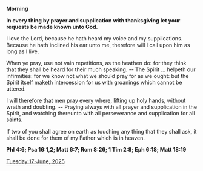 **Morning**

**In every thing by prayer and supplication with thanksgiving let your requests be made known unto God.**
 
I love the Lord, because he hath heard my voice and my supplications. Because he hath inclined his ear unto me, therefore will I call upon him as long as I live.
 
When ye pray, use not vain repetitions, as the heathen do: for they think that they shall be heard for their much speaking. -- The Spirit ... helpeth our infirmities: for we know not what we should pray for as we ought: but the Spirit itself maketh intercession for us with groanings which cannot be uttered.
 
I will therefore that men pray every where, lifting up holy hands, without wrath and doubting. -- Praying always with all prayer and supplication in the Spirit, and watching thereunto with all perseverance and supplication for all saints.
 
If two of you shall agree on earth as touching any thing that they shall ask, it shall be done for them of my Father which is in heaven.  

**Phl 4:6; Psa 16:1,2; Matt 6:7; Rom 8:26; 1 Tim 2:8; Eph 6:18; Matt 18:19**

[Tuesday 17-June, 2025](https://t.me/daily_light)
